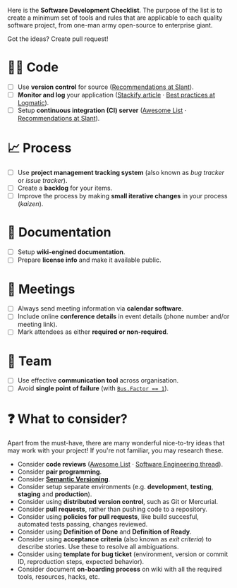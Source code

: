 Here is the **Software Development Checklist**. The purpose of the list is to create a minimum set of tools and rules that are applicable to each quality software project, from one-man army open-source to enterprise giant.

Got the ideas? Create pull request!

# 👩‍💻 Code

* [ ] Use **version control** for source ([Recommendations at Slant](https://www.slant.co/topics/370/~best-version-control-systems)).
* [ ] **Monitor and log** your application ([Stackify article](https://stackify.com/monitor-software-deployment/) · [Best practices at Logmatic](https://logmatic.io/blog/beyond-application-monitoring-discover-logging-best-practices/)).
* [ ] Setup **continuous integration (CI) server** ([Awesome List](https://github.com/ciandcd/awesome-ciandcd) · [Recommendations at Slant](https://www.slant.co/topics/799/~best-continuous-integration-tools)).

# 📈 Process

* [ ] Use **project management tracking system** (also known as *bug tracker* or *issue tracker*).
* [ ] Create a **backlog** for your items.
* [ ] Improve the process by making **small iterative changes** in your process (*kaizen*).

# 📃 Documentation

* [ ] Setup **wiki-engined documentation**.
* [ ] Prepare **license info** and make it available public.

# 📆 Meetings

* [ ] Always send meeting information via **calendar software**.
* [ ] Include online **conference details** in event details (phone number and/or meeting link).
* [ ] Mark attendees as either **required or non-required**.

# 💬 Team

* [ ] Use effective **communication tool** across organisation.
* [ ] Avoid **single point of failure** (with [`Bus.Factor == 1`](https://en.wikipedia.org/wiki/Bus_factor)).

# ❓ What to consider?

Apart from the must-have, there are many wonderful nice-to-try ideas that may work with your project! If you're not familiar, you may research these.

* Consider **code reviews** ([Awesome List](https://github.com/joho/awesome-code-review) · [Software Engineering thread](https://softwareengineering.stackexchange.com/questions/255944/what-is-the-purpose-of-a-code-review)).
* Consider **pair programming**.
* Consider **[Semantic Versioning](https://semver.org/)**.
* Consider setup separate environments (e.g. **development**, **testing**, **staging** and **production**).
* Consider using **distributed version control**, such as Git or Mercurial.
* Consider **pull requests**, rather than pushing code to a repository.
* Consider using **policies for pull requests**, like build succesful, automated tests passing, changes reviewed.
* Consider using **Definition of Done** and **Definition of Ready**.
* Consider using **acceptance criteria** (also known as *exit criteria*) to describe stories. Use these to resolve all ambiguations.
* Consider using **template for bug ticket** (environment, version or commit ID, reproduction steps, expected behavior).
* Consider document **on-boarding process** on wiki with all the required tools, resources, hacks, etc.
